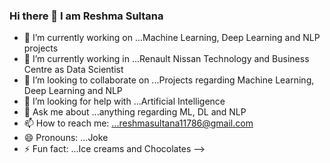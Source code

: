 ### Hi there 👋 I am Reshma Sultana


- 🔭 I’m currently working on ...Machine Learning, Deep Learning and NLP projects
- 🔭 I’m currently working in ...Renault Nissan Technology and Business Centre as Data Scientist
- 👯 I’m looking to collaborate on ...Projects regarding Machine Learning, Deep Learning and NLP
- 🤔 I’m looking for help with ...Artificial Intelligence
- 💬 Ask me about ...anything regarding ML, DL and NLP
- 📫 How to reach me: ...reshmasultana11786@gmail.com
- 😄 Pronouns: ...Joke
- ⚡ Fun fact: ...Ice creams and Chocolates
-->
